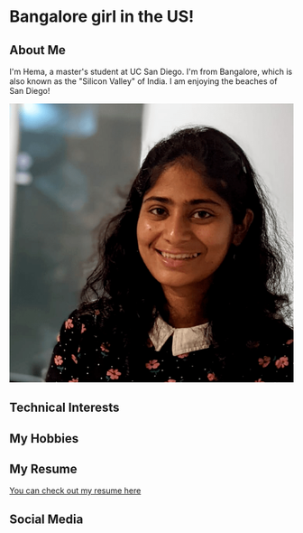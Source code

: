 # Bangalore girl in the US!

## About Me

I'm Hema, a master's student at UC San Diego. I'm from Bangalore, which is also known as the "Silicon Valley" of India. I am enjoying the beaches of San Diego!

![This is me!](hema.png)

## Technical Interests

## My Hobbies

## My Resume
[You can check out my resume here](Hema_Resume.pdf)

## Social Media
